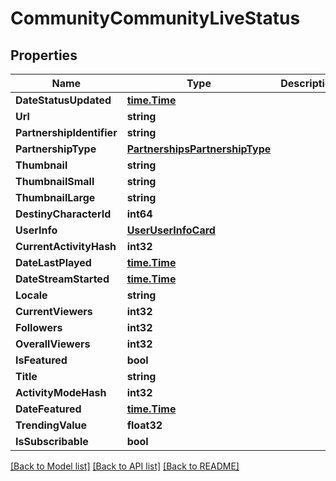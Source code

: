 # CommunityCommunityLiveStatus

## Properties
Name | Type | Description | Notes
------------ | ------------- | ------------- | -------------
**DateStatusUpdated** | [**time.Time**](time.Time.md) |  | [optional] 
**Url** | **string** |  | [optional] 
**PartnershipIdentifier** | **string** |  | [optional] 
**PartnershipType** | [**PartnershipsPartnershipType**](Partnerships.PartnershipType.md) |  | [optional] 
**Thumbnail** | **string** |  | [optional] 
**ThumbnailSmall** | **string** |  | [optional] 
**ThumbnailLarge** | **string** |  | [optional] 
**DestinyCharacterId** | **int64** |  | [optional] 
**UserInfo** | [**UserUserInfoCard**](User.UserInfoCard.md) |  | [optional] 
**CurrentActivityHash** | **int32** |  | [optional] 
**DateLastPlayed** | [**time.Time**](time.Time.md) |  | [optional] 
**DateStreamStarted** | [**time.Time**](time.Time.md) |  | [optional] 
**Locale** | **string** |  | [optional] 
**CurrentViewers** | **int32** |  | [optional] 
**Followers** | **int32** |  | [optional] 
**OverallViewers** | **int32** |  | [optional] 
**IsFeatured** | **bool** |  | [optional] 
**Title** | **string** |  | [optional] 
**ActivityModeHash** | **int32** |  | [optional] 
**DateFeatured** | [**time.Time**](time.Time.md) |  | [optional] 
**TrendingValue** | **float32** |  | [optional] 
**IsSubscribable** | **bool** |  | [optional] 

[[Back to Model list]](../README.md#documentation-for-models) [[Back to API list]](../README.md#documentation-for-api-endpoints) [[Back to README]](../README.md)


